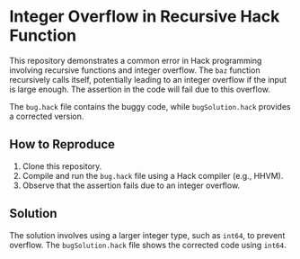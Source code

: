 # Integer Overflow in Recursive Hack Function

This repository demonstrates a common error in Hack programming involving recursive functions and integer overflow. The `baz` function recursively calls itself, potentially leading to an integer overflow if the input is large enough.  The assertion in the code will fail due to this overflow.

The `bug.hack` file contains the buggy code, while `bugSolution.hack` provides a corrected version.

## How to Reproduce

1. Clone this repository.
2. Compile and run the `bug.hack` file using a Hack compiler (e.g., HHVM).
3. Observe that the assertion fails due to an integer overflow.

## Solution

The solution involves using a larger integer type, such as `int64`, to prevent overflow.  The `bugSolution.hack` file shows the corrected code using `int64`.